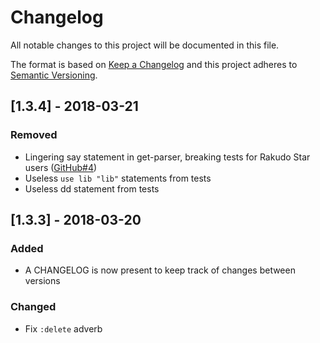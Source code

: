 # Changelog
All notable changes to this project will be documented in this file.

The format is based on [Keep a Changelog](http://keepachangelog.com/en/1.0.0/)
and this project adheres to [Semantic
Versioning](http://semver.org/spec/v2.0.0.html).

## [1.3.4] - 2018-03-21
### Removed
- Lingering say statement in get-parser, breaking tests for Rakudo Star users ([GitHub#4](https://github.com/scriptkitties/p6-Config/issues/4))
- Useless `use lib "lib"` statements from tests
- Useless dd statement from tests

## [1.3.3] - 2018-03-20
### Added
- A CHANGELOG is now present to keep track of changes between versions

### Changed
- Fix `:delete` adverb
